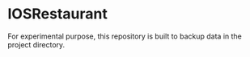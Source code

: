 # IOSRestaurant
 For experimental purpose, this repository is built to backup data in the project directory.
